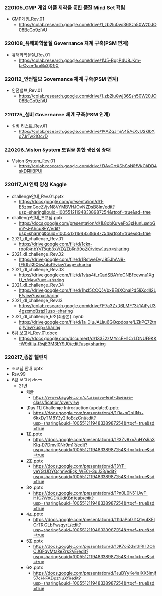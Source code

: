 ### 220105_GMP 게임 어플 제작을 통한 품질 Mind Set 확립
- GMP게임_Rev.01
  - https://colab.research.google.com/drive/1_zb2luQwj36Szh50W20JO08BoGo9ziVU

### 220108_유해화학물질 Governance 체계 구축(PSM 연계)
- 유해화학물질_Rev.01
  - https://colab.research.google.com/drive/1fJ5-BgpP4U8JKm-LrGyam1aoBc3j01jG

### 220112_안전밸브 Governance 체계 구축(PSM 연계)
- 안전밸브_Rev.01
  - https://colab.research.google.com/drive/1_zb2luQwj36Szh50W20JO08BoGo9ziVU

### 220125_설비 Governance 체계 구축(PSM 연계)
- 설비 리스트_Rev.01
  - https://colab.research.google.com/drive/1AAZqJmjA45AcXyU2KlbXd7JrTw2lOcvD

### 220208_Vision System 도입을 통한 생산성 증대
- Vision System_Rev.01
  - https://colab.research.google.com/drive/18AvCrtUShSsN6fVkG8DB4skDRlIlBPUl
 
### 220117_AI 인력 양성 Kaggle
- challenge안내_Rev.01.pptx
  - https://docs.google.com/presentation/d/1-E5zbmGocZVjvN8VYMBVHJOvNZDsB8Im/edit?usp=sharing&ouid=100551211948338987254&rtpof=true&sd=true
- challenge안내_조교님.pptx
  - https://docs.google.com/presentation/d/1L8obKuweFo3pHunLsmbGmY-J-Ahcu8EY/edit?usp=sharing&ouid=100551211948338987254&rtpof=true&sd=true
- 2021_dl_challenge_Rev.01
  - https://drive.google.com/file/d/1ckn-rpoR4nbYyT6qb3xWZQZbRn99o2l0/view?usp=sharing
- 2021_dl_challenge_Rev.02
  - https://drive.google.com/file/d/1Rs1weDyyI85JhAN9-fFE9dj2lOiwAduR/view?usp=sharing
- 2021_dl_challenge_Rev.03
  - https://drive.google.com/file/d/1vjas4tLrQadSBAYfeCNBFcewnu1XgU_z/view?usp=sharing
- 2021_dl_challenge_Rev.04
  - https://drive.google.com/file/d/1hpI5CCQ5VbxBE8XCnalPd5liXodlI2LE/view?usp=sharing
- 2021_dl_challenge_Rev.13
  - https://colab.research.google.com/drive/1F7a3ZxD6LMF73k1AiPyU34gzomoBztpl?usp=sharing
- 2021_dl_challenge_6조(최종본).ipynb
  - https://drive.google.com/file/d/1a_DiuJALhu6GQcpdoarefLZkPQ72tnoj/view?usp=sharing
- 6팀 보고서_Rev.01.docx
  - https://docs.google.com/document/d/13352zMYocEH1CvLDNUF9KK-W9dtIia-RwjE3M3bY9J0/edit?usp=sharing

### 220217_종합 챌린지
- 조교님 안내.pptx
- Rev.99
- 6팀 보고서.docx
  - 21년
    - 캐글
      - https://www.kaggle.com/c/cassava-leaf-disease-classification/overview
    - [Day 11] Challenge Introduction (updated).pptx
      - https://docs.google.com/presentation/d/1Kie-nQnUNs-6kxDyTM8YZy2ifoEdzCnj/edit?usp=sharing&ouid=100551211948338987254&rtpof=true&sd=true
    - 1조.pptx
      - https://docs.google.com/presentation/d/1R3Zv9xn7uHYsRa3KIq-D7DmvlGNr9m1R/edit?usp=sharing&ouid=100551211948338987254&rtpof=true&sd=true
    - 2조.pptx
      - https://docs.google.com/presentation/d/1BYF-veYGtUDYQqhnVdEqk_WECr-3uJ3B/edit?usp=sharing&ouid=100551211948338987254&rtpof=true&sd=true
    - 3조.pptx
      - https://docs.google.com/presentation/d/1Pn0L0N61UwF-H1G7WxGDlk0dKBnjleab/edit?usp=sharing&ouid=100551211948338987254&rtpof=true&sd=true
    - 4조.pptx
      - https://docs.google.com/presentation/d/111daPo0J1Q1yu1XElCrTRIGLbFwsqyrL/edit?usp=sharing&ouid=100551211948338987254&rtpof=true&sd=true
    - 5조.pptx
      - https://docs.google.com/presentation/d/1SK7oiZdmthRHOOhCJGRqvMtaReZrs2VE/edit?usp=sharing&ouid=100551211948338987254&rtpof=true&sd=true
    - 6조.pptx
      - https://docs.google.com/presentation/d/1euBYyKe4aIXX5imjf57cH-FADpzNuXfi/edit?usp=sharing&ouid=100551211948338987254&rtpof=true&sd=true

